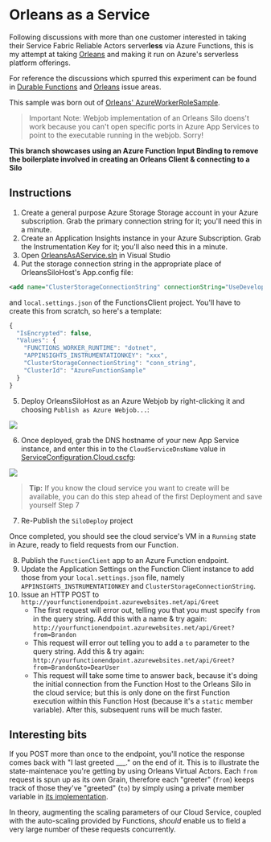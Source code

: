 # Orleans as a Service
Following discussions with more than one customer interested in taking their Service Fabric Reliable Actors server**less** via Azure Functions, this is my attempt at taking [Orleans](http://dotnet.github.io/orleans) and making it run on Azure's serverless platform offerings.

For reference the discussions which spurred this experiment can be found in [Durable Functions](https://github.com/Azure/azure-functions-durable-extension/issues/22) and [Orleans](https://github.com/dotnet/orleans/issues/4131) issue areas.

This sample was born out of [Orleans' AzureWorkerRoleSample](https://github.com/dotnet/orleans/tree/master/Samples/2.0/AzureWorkerRoleSample).

> Important Note: Webjob implementation of an Orleans Silo doens't work because you can't open specific ports in Azure App Services to point to the executable running in the webjob. Sorry!

**This branch showcases using an Azure Function Input Binding to remove the boilerplate involved in creating an Orleans Client & connecting to a Silo**

## Instructions
1. Create a general purpose Azure Storage Storage account in your Azure subscription. Grab the primary connection string for it; you'll need this in a minute.
1. Create an Application Insights instance in your Azure Subscription. Grab the Instrumentation Key for it; you'll also need this in a minute.
1. Open [OrleansAsAService.sln](OrleansAsAService.sln) in Visual Studio
1. Put the storage connection string in the appropriate place of OrleansSiloHost's App.config file:

```xml
<add name="ClusterStorageConnectionString" connectionString="UseDevelopmentStorage=true"/>
```

and `local.settings.json` of the FunctionsClient project. You'll have to create this from scratch, so here's a template:
```js
{
  "IsEncrypted": false,
  "Values": {
    "FUNCTIONS_WORKER_RUNTIME": "dotnet",
    "APPINSIGHTS_INSTRUMENTATIONKEY": "xxx",
    "ClusterStorageConnectionString": "conn_string",
    "ClusterId": "AzureFunctionSample"
  }
}
```

5. Deploy OrleansSiloHost as an Azure Webjob by right-clicking it and choosing `Publish as Azure Webjob...`:

![](https://brandonhmsdnblog.blob.core.windows.net/images/2018/07/30/5699e905.png)

6. Once deployed, grab the DNS hostname of your new App Service instance, and enter this in to the `CloudServiceDnsName` value in [ServiceConfiguration.Cloud.cscfg](SiloDeploy/ServiceConfiguration.Cloud.cscfg):

![](https://brandonhmsdnblog.blob.core.windows.net/images/2018/07/28/2018-07-27_22-44-40.png)

> **Tip:** If you know the cloud service you want to create will be available, you can do this step ahead of the first Deployment and save yourself Step 7

7. Re-Publish the `SiloDeploy` project

Once completed, you should see the cloud service's VM in a `Running` state in Azure, ready to field requests from our Function.

8. Publish the `FunctionClient` app to an Azure Function endpoint.
1. Update the Application Settings on the Function Client instance to add those from your `local.settings.json` file, namely `APPINSIGHTS_INSTRUMENTATIONKEY` and `ClusterStorageConnectionString`.
1. Issue an HTTP POST to `http://yourfunctionendpoint.azurewebsites.net/api/Greet`
    * The first request will error out, telling you that you must specify `from` in the query string. Add this with a name & try again: `http://yourfunctionendpoint.azurewebsites.net/api/Greet?from=Brandon`
    * This request will error out telling you to add a `to` parameter to the query string. Add this & try again: `http://yourfunctionendpoint.azurewebsites.net/api/Greet?from=Brandon&to=DearUser`
    * This request will take some time to answer back, because it's doing the initial connection from the Function Host to the Orleans Silo in the cloud service; but this is only done on the first Function execution within this Function Host (because it's a `static` member variable). After this, subsequent runs will be much faster.

## Interesting bits
If you POST more than once to the endpoint, you'll notice the response comes back with "I last greeted ___." on the end of it. This is to illustrate the state-maintenace you're getting by using Orleans Virtual Actors. Each `from` request is spun up as its own Grain, therefore each "greeter" (`from`) keeps track of those they've "greeted" (`to`) by simply using a private member variable in [its implementation](Grains/GreetGrain.cs).

In theory, augmenting the scaling parameters of our Cloud Service, coupled with the auto-scaling provided by Functions, *should* enable us to field a very large number of these requests concurrently.
